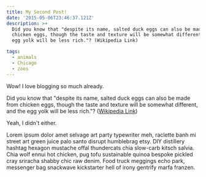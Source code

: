 ```yaml
---
title: My Second Post!
date: '2015-05-06T23:46:37.121Z'
description: >+
  Did you know that "despite its name, salted duck eggs can also be made from
  chicken eggs, though the taste and texture will be somewhat different, and the
  egg yolk will be less rich."? (Wikipedia Link)

tags:
  - animals
  - Chicago
  - zoos
---
```

Wow! I love blogging so much already.

Did you know that "despite its name, salted duck eggs can also be made from
chicken eggs, though the taste and texture will be somewhat different, and the
egg yolk will be less rich."?
([Wikipedia Link](http://en.wikipedia.org/wiki/Salted_duck_egg))

Yeah, I didn't either.

Lorem ipsum dolor amet selvage art party typewriter meh, raclette banh mi street art green juice palo santo disrupt humblebrag etsy. DIY distillery hashtag hexagon mustache offal thundercats chia slow-carb kitsch salvia. Chia wolf ennui hot chicken, pug tofu sustainable quinoa bespoke pickled cray sriracha shabby chic raw denim. Food truck meggings echo park, messenger bag snackwave kickstarter hell of irony gentrify marfa franzen.
